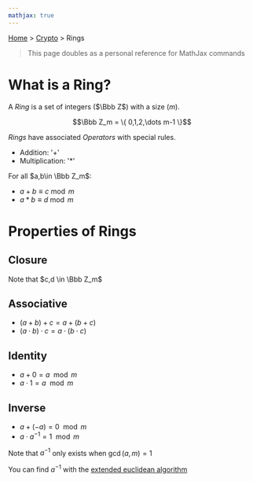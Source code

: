 ```yaml
---
mathjax: true
---
```

[Home](../../../index.md) > [Crypto](./index.md) > Rings

> This page doubles as a personal reference for MathJax commands

# What is a Ring?

A *Ring* is a set of integers ($\Bbb Z$) with a size ($m$).

$$\Bbb Z_m = \{ 0,1,2,\dots m-1 \}$$

*Rings* have associated *Operators* with special rules.

- Addition: '+'
- Multiplication: '*'

For all $a,b\in \Bbb Z_m$:

- $a + b \equiv c \bmod m$
- $a * b \equiv d \bmod m$

# Properties of Rings

## Closure

Note that $c,d \in \Bbb Z_m$

## Associative

- $(a+b)+c=a+(b+c)$
- $(a\cdot b)\cdot c=a\cdot (b\cdot c)$

## Identity

- $a+0=a\mod m$
- $a\cdot 1=a\mod m$

## Inverse

- $a+(-a)=0\mod m$
- $a\cdot a^{-1}=1\mod m$

Note that $a^{-1}$ only exists when $\gcd (a, m)=1$

You can find $a^{-1}$ with the [extended euclidean algorithm](./eea.md)
